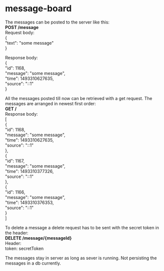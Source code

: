 # message-board  
  
  
  
  
The messages can be posted to the server like this:  
**POST /message**  
Request body:  
{  
  "text": "some message"  
}  
  
Response body:  
{  
  "id": 1168,  
  "message": "some message",  
  "time": 1493310627635,  
  "source": "::1"  
}  
  
  
  
  
All the messages posted till now can be retrieved with a get request. The messages are arranged in newest first order:  
**GET /**  
Response body:  
[  
  {  
    "id": 1168,  
    "message": "some message",  
    "time": 1493310627635,  
    "source": "::1"  
  },  
  {  
    "id": 1167,  
    "message": "some message",  
    "time": 1493310377326,  
    "source": "::1"  
  },  
  {  
    "id": 1166,  
    "message": "some message",  
    "time": 1493310376353,  
    "source": "::1"  
  }  
]  
  
  
  
  
To delete a message a delete request has to be sent with the secret token in the header:  
**DELETE /message/{messageId}**  
Header:  
token: secretToken  
  
The messages stay in server as long as sever is running. Not persisting the messages in a db currently.  